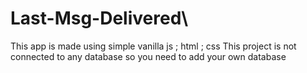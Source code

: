 # Last-Msg-Delivered\
This app is made using simple vanilla js ; html ; css
This project is not connected to any database so you need to add your own database 
